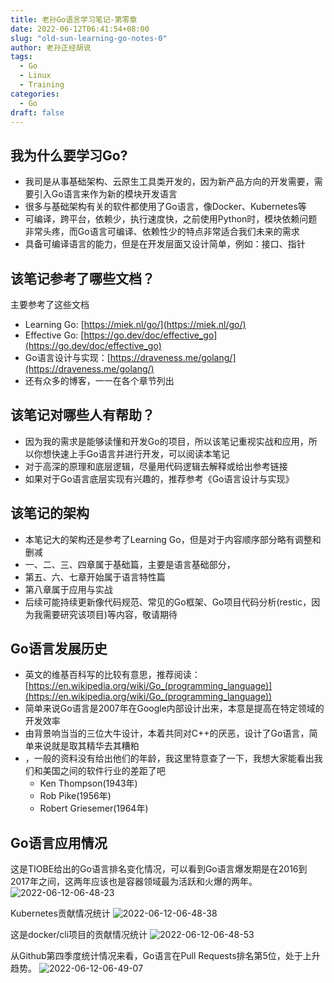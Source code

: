 ```yaml
---
title: 老孙Go语言学习笔记-第零章
date: 2022-06-12T06:41:54+08:00
slug: "old-sun-learning-go-notes-0"
author: 老孙正经胡说
tags:
  - Go
  - Linux
  - Training
categories:
  - Go
draft: false
---
```


## 我为什么要学习Go?
- 我司是从事基础架构、云原生工具类开发的，因为新产品方向的开发需要，需要引入Go语言来作为新的模块开发语言
- 很多与基础架构有关的软件都使用了Go语言，像Docker、Kubernetes等
- 可编译，跨平台，依赖少，执行速度快，之前使用Python时，模块依赖问题非常头疼，而Go语言可编译、依赖性少的特点非常适合我们未来的需求
- 具备可编译语言的能力，但是在开发层面又设计简单，例如：接口、指针

## 该笔记参考了哪些文档？
主要参考了这些文档

- Learning Go: [https://miek.nl/go/](https://miek.nl/go/)
- Effective Go: [https://go.dev/doc/effective_go](https://go.dev/doc/effective_go)
- Go语言设计与实现：[https://draveness.me/golang/](https://draveness.me/golang/)
- 还有众多的博客，一一在各个章节列出

## 该笔记对哪些人有帮助？

- 因为我的需求是能够读懂和开发Go的项目，所以该笔记重视实战和应用，所以你想快速上手Go语言并进行开发，可以阅读本笔记
- 对于高深的原理和底层逻辑，尽量用代码逻辑去解释或给出参考链接
- 如果对于Go语言底层实现有兴趣的，推荐参考《Go语言设计与实现》

## 该笔记的架构

- 本笔记大的架构还是参考了Learning Go，但是对于内容顺序部分略有调整和删减
- 一、二、三、四章属于基础篇，主要是语言基础部分，
- 第五、六、七章开始属于语言特性篇
- 第八章属于应用与实战
- 后续可能持续更新像代码规范、常见的Go框架、Go项目代码分析(restic，因为我需要研究该项目)等内容，敬请期待

## Go语言发展历史

- 英文的维基百科写的比较有意思，推荐阅读：[https://en.wikipedia.org/wiki/Go_(programming_language)](https://en.wikipedia.org/wiki/Go_(programming_language))
- 简单来说Go语言是2007年在Google内部设计出来，本意是提高在特定领域的开发效率
- 由背景响当当的三位大牛设计，本着共同对C++的厌恶，设计了Go语言，简单来说就是取其精华去其糟粕
- ，一般的资料没有给出他们的年龄，我这里特意查了一下，我想大家能看出我们和美国之间的软件行业的差距了吧
   - Ken Thompson(1943年)
   - Rob Pike(1956年)
   - Robert Griesemer(1964年)

## Go语言应用情况

这是TIOBE给出的Go语言排名变化情况，可以看到Go语言爆发期是在2016到2017年之间，这两年应该也是容器领域最为活跃和火爆的两年。
![2022-06-12-06-48-23](/images/2022-06-12-06-48-23.png)


Kubernetes贡献情况统计
![2022-06-12-06-48-38](/images/2022-06-12-06-48-38.png)

这是docker/cli项目的贡献情况统计
![2022-06-12-06-48-53](/images/2022-06-12-06-48-53.png)

从Github第四季度统计情况来看，Go语言在Pull Requests排名第5位，处于上升趋势。
![2022-06-12-06-49-07](/images/2022-06-12-06-49-07.png)
